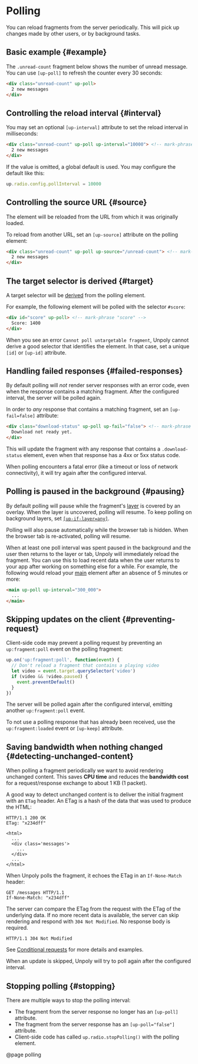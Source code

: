 Polling
=======

You can reload fragments from the server periodically. This will pick up changes made by other users, or by background tasks.


## Basic example {#example}

The `.unread-count` fragment below shows the number of unread message.
You can use `[up-poll]` to refresh the counter every 30 seconds:

```html
<div class="unread-count" up-poll>
  2 new messages
</div>
```

## Controlling the reload interval {#interval}

You may set an optional `[up-interval]` attribute to set the reload interval in milliseconds:

```html
<div class="unread-count" up-poll up-interval="10000"> <!-- mark-phrase "up-interval" -->
  2 new messages
</div>
```

If the value is omitted, a global default is used. You may configure the default like this:

```js
up.radio.config.pollInterval = 10000
```

## Controlling the source URL {#source}

The element will be reloaded from the URL from which it was originally loaded.

To reload from another URL, set an `[up-source]` attribute on the polling element:

```html
<div class="unread-count" up-poll up-source="/unread-count"> <!-- mark-phrase "up-source" -->
  2 new messages
</div>
```

## The target selector is derived {#target}

A target selector will be [derived](/target-derivation) from the polling element.

For example, the following element will be polled with the selector `#score`:

```html
<div id="score" up-poll> <!-- mark-phrase "score" -->
  Score: 1400
</div>
```

When you see an error `Cannot poll untargetable fragment`, Unpoly cannot derive a good
selector that identifies the element. In that case, set a unique `[id]` or `[up-id]` attribute.


## Handling failed responses {#failed-responses}

By default polling will *not* render server responses with an error code,
even when the response contains a matching fragment. After the configured
interval, the server will be polled again.

In order to *any* response that contains a matching fragment,
set an `[up-fail=false]` attribute:

```html
<div class="download-status" up-poll up-fail="false"> <!-- mark-phrase "up-fail" -->
  Download not ready yet.
</div>
```

This will update the fragment with any response that contains
a `.download-status` element, even when that response has a 4xx or 5xx status code.

When polling encounters a fatal error (like a timeout or loss of network connectivity),
it will try again after the configured interval.


## Polling is paused in the background {#pausing}

By default polling will pause while the fragment's [layer](/up.layer) is covered by an overlay.
When the layer is uncovered, polling will resume.
To keep polling on background layers, set [`[up-if-layer=any]`](#up-if-layer).

Polling will also pause automatically while the browser tab is hidden.
When the browser tab is re-activated, polling will resume.

When at least one poll interval was spent paused in the background and the user
then returns to the layer or tab, Unpoly will immediately reload the fragment.
You can use this to load recent data when the user returns to your app after working on something else for a while. For example, the following
would reload your [main](/main) element after an absence of 5 minutes or more:

```html
<main up-poll up-interval="300_000">
  ...
</main>
 ```

## Skipping updates on the client {#preventing-request}

Client-side code may prevent a polling request by preventing an `up:fragment:poll` event
on the polling fragment:

```js
up.on('up:fragment:poll', function(event) {
  // Don't reload a fragment that contains a playing video
  let video = event.target.querySelector('video')
  if (video && !video.paused) {
    event.preventDefault()
  }
})
```

The server will be polled again after the configured interval, emitting another `up:fragment:poll` event.

To not use a polling response that has already been received, use the `up:fragment:loaded` event or `[up-keep]` attribute.

## Saving bandwidth when nothing changed {#detecting-unchanged-content}

When polling a fragment periodically we want to avoid rendering unchanged content.
This saves <b>CPU time</b> and reduces the <b>bandwidth cost</b> for a
request/response exchange to about 1 KB (1 packet).

A good way to detect unchanged content is to deliver the initial fragment
with an `ETag` header. An ETag is a hash of the data that was used to produce the HTML:

```http
HTTP/1.1 200 OK
ETag: "x234dff"

<html>
  ...
  <div class='messages'>
    ...
  </div>
  ...
</html>
```

When Unpoly polls the fragment, it echoes the ETag in an `If-None-Match` header:

```http
GET /messages HTTP/1.1
If-None-Match: "x234dff"
```

The server can compare the ETag from the request with the ETag of the underlying data.
If no more recent data is available, the server can skip rendering and
respond with `304 Not Modified`. No response body is required.

```http
HTTP/1.1 304 Not Modified
```

See [Conditional requests](/conditional-requests) for more details and examples.

When an update is skipped, Unpoly will try to poll again after the configured interval.

## Stopping polling {#stopping}

There are multiple ways to stop the polling interval:

- The fragment from the server response no longer has an `[up-poll]` attribute.
- The fragment from the server response has an `[up-poll="false"]` attribute.
- Client-side code has called `up.radio.stopPolling()` with the polling element.


@page polling
